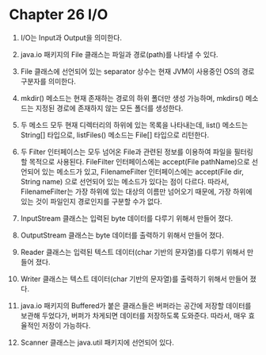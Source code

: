 # Chapter 26 I/O
1. I/O는 Input과 Output을 의미한다.

2. java.io 패키지의 File 클래스는 파일과 경로(path)를 나타낼 수 있다.

3. File 클래스에 선언되어 있는 separator 상수는 현재 JVM이 사용중인 OS의 경로 구분자를 의미한다.

4. mkdir() 메소드는 현재 존재하는 경로의 하위 폴더만 생성 가능하며, mkdirs() 메소드는 지정된 경로에 존재하지 않는 모든 폴더를 생성한다.

5. 두 메소드 모두 현재 디렉터리의 하위에 있는 목록을 나타내는데, list() 메소드는 String[] 타입으로, listFiles() 메소드는 File[] 타입으로 리턴한다.

6. 두 Filter 인터페이스는 모두 넘어온 File과 관련된 정보를 이용하여 파일을 필터링할 목적으로 사용된다.
FileFilter 인터페이스에는 accept(File pathName)으로 선언되어 있는 메소드가 있고, FilenameFilter 인터페이스에는 accept(File dir, String name) 으로 선언되어 있는 메소드가 있다는 점이 다르다. 
따라서, FilenameFilter는 가장 하위에 있는 대상의 이름만 넘어오기 때문에, 가장 하위에 있는 것이 파일인지 경로인지를 구분할 수가 없다.

7. InputStream 클래스는 입력된 byte 데이터를 다루기 위해서 만들어 졌다. 

8. OutputStream 클래스는 byte 데이터를 출력하기 위해서 만들어 졌다.

9. Reader 클래스는 입력된 텍스트 데이터(char 기반의 문자열)를 다루기 위해서 만들어 졌다.

10. Writer 클래스는 텍스트 데이터(char 기반의 문자열)를 출력하기 위해서 만들어 졌다.

11. java.io 패키지의 Buffered가 붙은 클래스들은 버퍼라는 공간에 저장할 데이터를 보관해 두었다가, 버퍼가 차게되면 데이터를 저장하도록 도와준다. 따라서, 매우 효율적인 저장이 가능하다. 

12. Scanner 클래스는 java.util 패키지에 선언되어 있다. 